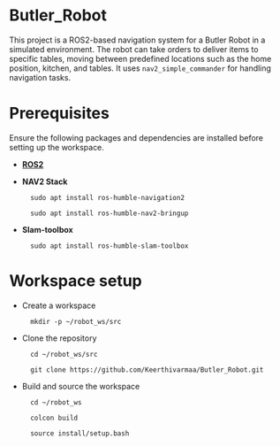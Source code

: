 # Butler_Robot

This project is a ROS2-based navigation system for a Butler Robot in a simulated environment. The robot can take orders to deliver items to specific tables, moving between predefined locations such as the home position, kitchen, and tables. It uses `nav2_simple_commander` for handling navigation tasks.

# Prerequisites

Ensure the following packages and dependencies are installed before setting up the workspace.

- **[ROS2](https://docs.ros.org/en/humble/Installation/Ubuntu-Install-Debs.html)**

- **NAV2 Stack**

        sudo apt install ros-humble-navigation2

        sudo apt install ros-humble-nav2-bringup

- **Slam-toolbox**

        sudo apt install ros-humble-slam-toolbox

# Workspace setup

- Create a workspace

        mkdir -p ~/robot_ws/src

- Clone the repository
        
        cd ~/robot_ws/src

        git clone https://github.com/Keerthivarmaa/Butler_Robot.git

- Build and source the workspace

        cd ~/robot_ws

        colcon build

        source install/setup.bash




